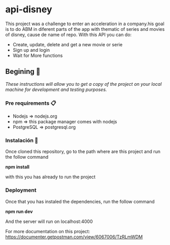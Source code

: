 # api-disney

This project was a challenge to enter an acceleration in a company.his goal is to do ABM in diferent parts of the app with thematic of series and movies of disney, cause de name of repo. With this API you can do:

* Create, update, delete and get a new movie or serie
* Sign up and login
* Wait for More functions

## Begining 🚀

_These instructions will allow you to get a copy of the project on your local machine for development and testing purposes._

### Pre requirements 📋

* Nodejs => nodejs.org
* npm => this package manager comes with nodejs
* PostgreSQL => postgresql.org

### Instalación 🔧

Once cloned this repository, go to the path where are this project and run the follow command

  **npm install**
  
with this you has already to run the project

### Deployment
Once that you has instaled the dependencies, run the follow command

  **npm run dev**
  
And the server will run on localhost:4000

For more documentation on this project:
https://documenter.getpostman.com/view/6067006/TzRLmWDM
